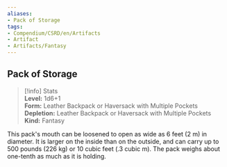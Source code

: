 ```yaml
---
aliases:
- Pack of Storage
tags:
- Compendium/CSRD/en/Artifacts
- Artifact
- Artifacts/Fantasy
---
```


  
## Pack of Storage  
>[!info] Stats  
> **Level:** 1d6+1  
> **Form:** Leather Backpack or Haversack with Multiple Pockets  
> **Depletion:** Leather Backpack or Haversack with Multiple Pockets  
> **Kind:** Fantasy
  
This pack's mouth can be loosened to open as wide as 6 feet (2 m) in diameter. It is larger on the inside than on the outside, and can carry up to 500 pounds (226 kg) or 10 cubic feet (.3 cubic m). The pack weighs about one-tenth as much as it is holding.